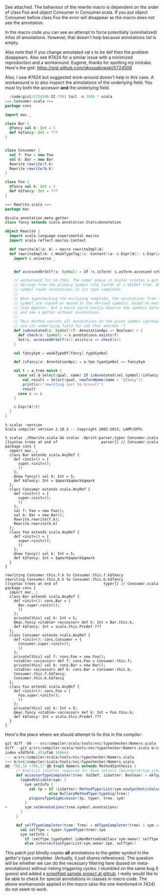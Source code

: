 See attached. The behaviour of the rewrite macro is dependent on the order of class Foo and object Consumer in Consumer.scala. If you put object Consumer before class Foo the error will disappear as the macro does not see the annotation.

In the macro code you can see an attempt to force potentially (uninitialized) infos of annotations. However, that doesn't help because annotations list is empty.

Also note that if you change annotated val `k` to be def then the problem disappears.
Also see #7424 for a similar issue with a minimized reproduction and a workaround.
Eugene, thanks for spotting my mistake. Here's the gist: https://gist.github.com/gkossakowski/5724506

Also, I saw #7424 but suggested work-around doesn't help in this case.
A workaround is to also inspect the annotations of the underlying field. You must try both the accessor **and** the underlying field.

```scala
  /code/gist/5724506-SI-7561 tail -n 1000 *.scala
==> Consumer.scala <==
package cons

import mac._

class Bar {
  @fancy val k: Int = 5
  def k$fancy: Int = ???
}


class Consumer {
  val f: Foo = new Foo
  val b: Bar = new Bar
  Rewrite.rewrite(f.k)
  Rewrite.rewrite(b.k)
}

class Foo {
  @fancy val k: Int = 5
  def k$fancy: Int = ???
}

==> Rewrite.scala <==
package mac

@scala.annotation.meta.getter
class fancy extends scala.annotation.StaticAnnotation

object Rewrite {
  import scala.language.experimental.macros
  import scala.reflect.macros.Context

  def rewrite[A](a: A) = macro rewriteImpl[A]
  def rewriteImpl[A: c.WeakTypeTag](c: Context)(a: c.Expr[A]): c.Expr[A] = {
    import c.universe._


    def accessedOrSelf(s: Symbol) = if (s.isTerm) s.asTerm.accessed orElse s else s

    // workaround for SI-7561. The namer phase in Scalac creates a getter symbol
    // derived from the primary symbol (the field) of a ValDef tree. Only the primary
    // symbol reads annotations in its type completer.
    //
    // When typechecking the enclosing template, the annotations from the primary
    // symbol are copied or moved to the derived symbols, based on meta-annotations
    // like @getter. But a macro could easily observe the symbols before this stage
    // and see a getter without annotations.
    //
    // This method searchs all annotations on the given symbol (perhaps an accessor)
    // and its underlying field for one that matches `f`
    def isAnnotated(s: Symbol)(f: AnnotationApi => Boolean) = {
      def check(s: Symbol) = s.annotations.exists(f)
      Set(s, accessedOrSelf(s)).exists(s => check(s))
    }

    val fancySym = weakTypeOf[fancy].typeSymbol

    def isFancy(a: AnnotationApi) = a.tpe.typeSymbol == fancySym

    val t = a.tree match {
      case sel @ Select(qual, name) if isAnnotated(sel.symbol)(isFancy) =>
        val result = Select(qual, newTermName(name + "$fancy"))
        println(s"rewriting $sel to $result")
        result
      case s => s
    }

    c.Expr[A](t)
  }
}
```

```
% scalac -version
Scala compiler version 2.10.3 -- Copyright 2002-2013, LAMP/EPFL

% scalac ./Rewrite.scala && scalac -Xprint:parser,typer Consumer.scala
[[syntax trees at end of                    parser]] // Consumer.scala
package cons {
  import mac._;
  class Bar extends scala.AnyRef {
    def <init>() = {
      super.<init>();
      ()
    };
    @new fancy() val k: Int = 5;
    def k$fancy: Int = $qmark$qmark$qmark
  };
  class Consumer extends scala.AnyRef {
    def <init>() = {
      super.<init>();
      ()
    };
    val f: Foo = new Foo();
    val b: Bar = new Bar();
    Rewrite.rewrite(f.k);
    Rewrite.rewrite(b.k)
  };
  class Foo extends scala.AnyRef {
    def <init>() = {
      super.<init>();
      ()
    };
    @new fancy() val k: Int = 5;
    def k$fancy: Int = $qmark$qmark$qmark
  }
}

rewriting Consumer.this.f.k to Consumer.this.f.k$fancy
rewriting Consumer.this.b.k to Consumer.this.b.k$fancy
[[syntax trees at end of                     typer]] // Consumer.scala
package cons {
  import mac._;
  class Bar extends scala.AnyRef {
    def <init>(): cons.Bar = {
      Bar.super.<init>();
      ()
    };
    private[this] val k: Int = 5;
    @mac.fancy <stable> <accessor> def k: Int = Bar.this.k;
    def k$fancy: Int = scala.this.Predef.???
  };
  class Consumer extends scala.AnyRef {
    def <init>(): cons.Consumer = {
      Consumer.super.<init>();
      ()
    };
    private[this] val f: cons.Foo = new Foo();
    <stable> <accessor> def f: cons.Foo = Consumer.this.f;
    private[this] val b: cons.Bar = new Bar();
    <stable> <accessor> def b: cons.Bar = Consumer.this.b;
    Consumer.this.f.k$fancy;
    Consumer.this.b.k$fancy
  };
  class Foo extends scala.AnyRef {
    def <init>(): cons.Foo = {
      Foo.super.<init>();
      ()
    };
    private[this] val k: Int = 5;
    @mac.fancy <stable> <accessor> def k: Int = Foo.this.k;
    def k$fancy: Int = scala.this.Predef.???
  }
}
```
Here's the place where we should attempt to fix this in the compiler:

```scala
git diff -U8 -- src/compiler/scala/tools/nsc/typechecker/Namers.scala
diff --git a/src/compiler/scala/tools/nsc/typechecker/Namers.scala b/src/compiler/scala/tools/nsc/typechecker/Namers.scala
index e3d7bfd..451cfab 100644
--- a/src/compiler/scala/tools/nsc/typechecker/Namers.scala
+++ b/src/compiler/scala/tools/nsc/typechecker/Namers.scala
@@ -766,16 +766,17 @@ trait Namers extends MethodSynthesis {
     /* Explicit isSetter required for bean setters (beanSetterSym.isSetter is false) */
     def accessorTypeCompleter(tree: ValDef, isSetter: Boolean) = mkTypeCompleter(tree) { sym =>
       logAndValidate(sym) {
         sym setInfo {
           val tp = if (isSetter) MethodType(List(sym.newSyntheticValueParam(typeSig(tree))), UnitTpe)
                    else NullaryMethodType(typeSig(tree))
           pluginsTypeSigAccessor(tp, typer, tree, sym)
         }
+        sym.setAnnotations(tree.symbol.annotations)
       }
     }

     def selfTypeCompleter(tree: Tree) = mkTypeCompleter(tree) { sym =>
       val selftpe = typer.typedType(tree).tpe
       sym setInfo {
         if (selftpe.typeSymbol isNonBottomSubClass sym.owner) selftpe
         else intersectionType(List(sym.owner.tpe, selftpe))
```

This patch just blindly copies **all** annotations to the getter symbol in the getter's type completer. (Actually, it just shares references). The question will be whether we can do the necessary filtering here (based on meta-annotations) without risking triggering cycles.
I stumbled on the same bug (I guess) and added a [simplified sample project at github](https://github.com/michael72/scalaAnnotationBug). I really would like to be able to check for special annotations in classes in macro code.
The above workarounds applied in the macro (also the one mentioned in 7424) do not seem to work.
